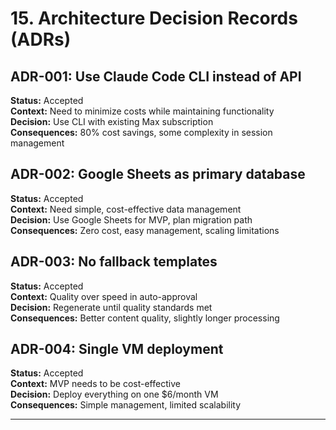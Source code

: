 # 15. Architecture Decision Records (ADRs)

## ADR-001: Use Claude Code CLI instead of API
**Status:** Accepted  
**Context:** Need to minimize costs while maintaining functionality  
**Decision:** Use CLI with existing Max subscription  
**Consequences:** 80% cost savings, some complexity in session management  

## ADR-002: Google Sheets as primary database
**Status:** Accepted  
**Context:** Need simple, cost-effective data management  
**Decision:** Use Google Sheets for MVP, plan migration path  
**Consequences:** Zero cost, easy management, scaling limitations  

## ADR-003: No fallback templates
**Status:** Accepted  
**Context:** Quality over speed in auto-approval  
**Decision:** Regenerate until quality standards met  
**Consequences:** Better content quality, slightly longer processing  

## ADR-004: Single VM deployment
**Status:** Accepted  
**Context:** MVP needs to be cost-effective  
**Decision:** Deploy everything on one $6/month VM  
**Consequences:** Simple management, limited scalability  

---
